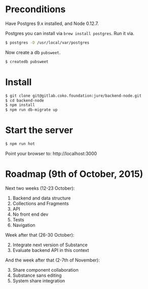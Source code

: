 # Preconditions

Have Postgres 9.x installed, and Node 0.12.7.

Postgres you can install via `brew install postgres`. Run it via.

```bash
$ postgres -D /usr/local/var/postgres
```

Now create a db `pubsweet`.

```bash
$ createdb pubsweet
```

# Install

```bash
$ git clone git@gitlab.coko.foundation:jure/backend-node.git
$ cd backend-node
$ npm install
$ npm run db-migrate up
```

# Start the server

```bash
$ npm run hot
```

Point your browser to: http://localhost:3000

# Roadmap (9th of October, 2015)

Next two weeks (12-23 October):

1. Backend and data structure
  1. Collections and Fragments
  2. API
  3. No front end dev
  4. Tests
  5. Navigation

Week after that (26-30 October):

2. Integrate next version of Substance
  1. Evaluate backend API in this context

And the week after that (2-7th of November):

3. Share component collaboration
  1. Substance sans editing
  2. System share integration
